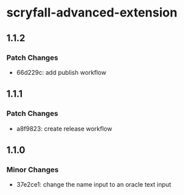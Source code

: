 # scryfall-advanced-extension

## 1.1.2

### Patch Changes

- 66d229c: add publish workflow

## 1.1.1

### Patch Changes

- a8f9823: create release workflow

## 1.1.0

### Minor Changes

- 37e2ce1: change the name input to an oracle text input
